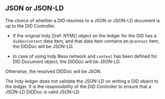 ## JSON or JSON-LD

The choice of whether a DID resolves to a JSON or JSON-LD document is up to the DID Controller.

- If the original Indy [[ref: NYM]] object on the ledger for the DID has a `diddocContent` data item, and that data item contains an `@context` item, the DIDDoc will be JSON-LD. 

- In case of using Indy Besu network and `context` has been defined for DID Document object, the DIDDoc will be JSON-LD.

Otherwise, the resolved DIDDoc will be JSON.

The Indy ledger does not validate the JSON-LD on writing a DID object to the ledger. It is the responsibility of the DID Controller to ensure that a JSON-LD DIDDoc is valid JSON-LD.
